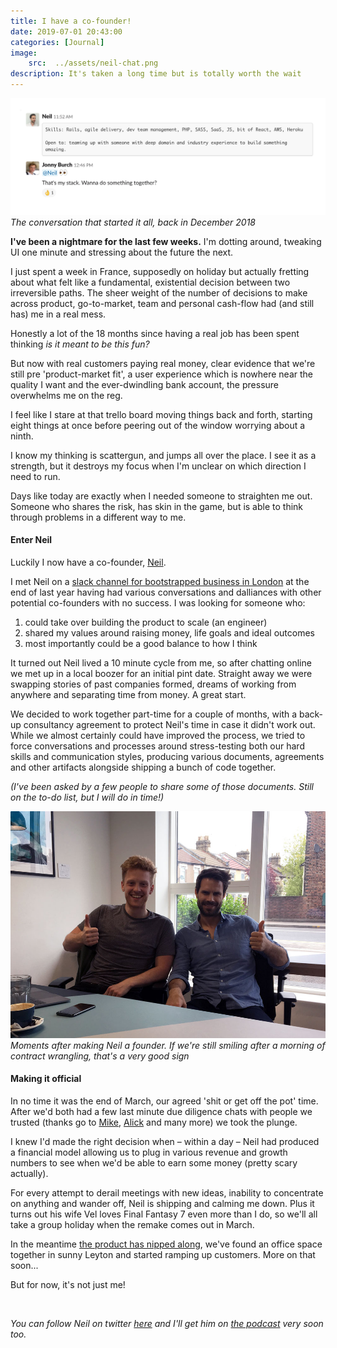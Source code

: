```yaml
---
title: I have a co-founder!
date: 2019-07-01 20:43:00
categories: [Journal]
image:
    src:  ../assets/neil-chat.png
description: It's taken a long time but is totally worth the wait
---
```


![The conversation that started it all, back in December 2018](../../assets/neil-chat.png)
*The conversation that started it all, back in December 2018*

**I've been a nightmare for the last few weeks.** I'm dotting around, tweaking UI one minute and stressing about the future the next.

I just spent a week in France, supposedly on holiday but actually fretting about what felt like a fundamental, existential decision between two irreversible paths. The sheer weight of the number of decisions to make across product, go-to-market, team and personal cash-flow had (and still has) me in a real mess.

Honestly a lot of the 18 months since having a real job has been spent thinking _is it meant to be this fun?_

But now with real customers paying real money, clear evidence that we're still pre 'product-market fit', a user experience which is nowhere near the quality I want and the ever-dwindling bank account, the pressure overwhelms me on the reg.

I feel like I stare at that trello board moving things back and forth, starting eight things at once before peering out of the window worrying about a ninth.

I know my thinking is scattergun, and jumps all over the place. I see it as a strength, but it destroys my focus when I'm unclear on which direction I need to run.

Days like today are exactly when I needed someone to straighten me out. Someone who shares the risk, has skin in the game, but is able to think through problems in a different way to me.

#### Enter Neil

Luckily I now have a co-founder, [Neil](https://neilcameron.me/).

I met Neil on a [slack channel for bootstrapped business in London](https://www.meetup.com/Indie-Ldn/) at the end of last year having had various conversations and dalliances with other potential co-founders with no success. I was looking for someone who:

1. could take over building the product to scale (an engineer)
2. shared my values around raising money, life goals and ideal outcomes
3. most importantly could be a good balance to how I think

It turned out Neil lived a 10 minute cycle from me, so after chatting online we met up in a local boozer for an initial pint date. Straight away we were swapping stories of past companies formed, dreams of working from anywhere and separating time from money. A great start.

We decided to work together part-time for a couple of months, with a back-up consultancy agreement to protect Neil's time in case it didn't work out. While we almost certainly could have improved the process, we tried to force conversations and processes around stress-testing both our hard skills and communication styles, producing various documents, agreements and other artifacts alongside shipping a bunch of code together.

_(I've been asked by a few people to share some of those documents. Still on the to-do list, but I will do in time!)_

![Moments after making Neil a founder. If we're still smiling after a morning of contract wrangling, that's a very good sign](../../assets/jonny-neil.jpg)
*Moments after making Neil a founder. If we're still smiling after a morning of contract wrangling, that's a very good sign*


#### Making it official

In no time it was the end of March, our agreed 'shit or get off the pot' time. After we'd both had a few last minute due diligence chats with people we trusted (thanks go to [Mike](https://twitter.com/mhudack), [Alick](https://twitter.com/alickvarma) and many more) we took the plunge.

I knew I'd made the right decision when – within a day – Neil had produced a financial model allowing us to plug in various revenue and growth numbers to see when we'd be able to earn some money (pretty scary actually).

For every attempt to derail meetings with new ideas, inability to concentrate on anything and wander off, Neil is shipping and calming me down. Plus it turns out his wife Vel loves Final Fantasy 7 even more than I do, so we'll all take a group holiday when the remake comes out in March.

In the meantime [the product has nipped along](https://headwayapp.co/progression-updates), we've found an office space together in sunny Leyton and started ramping up customers. More on that soon...

But for now, it's not just me!

<br>

_You can follow Neil on twitter [here](https://twitter.com/ncameron) and I'll get him on [the podcast](https://progression.team/podcast) very soon too._

<br>
<br>
